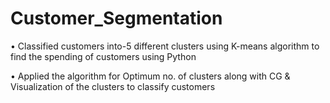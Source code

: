 # Customer_Segmentation
•	Classified customers into-5 different clusters using K-means algorithm to find the spending of customers using Python 

•	Applied the algorithm for Optimum no. of clusters along with CG & Visualization of the clusters to classify customers

